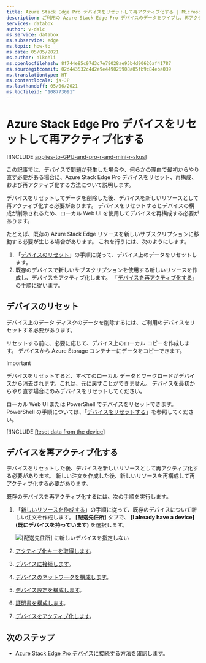 ```yaml
---
title: Azure Stack Edge Pro デバイスをリセットして再アクティブ化する | Microsoft Docs
description: ご利用の Azure Stack Edge Pro デバイスのデータをワイプし、再アクティブ化する方法について説明します。
services: databox
author: v-dalc
ms.service: databox
ms.subservice: edge
ms.topic: how-to
ms.date: 05/05/2021
ms.author: alkohli
ms.openlocfilehash: 8f744e85c97d3c7e79028ae95b4d90626af41787
ms.sourcegitcommit: 02d443532c4d2e9e449025908a05fb9c84eba039
ms.translationtype: HT
ms.contentlocale: ja-JP
ms.lasthandoff: 05/06/2021
ms.locfileid: "108773091"
---
```

# <a name="reset-and-reactivate-your-azure-stack-edge-pro-device"></a>Azure Stack Edge Pro デバイスをリセットして再アクティブ化する

[!INCLUDE [applies-to-GPU-and-pro-r-and-mini-r-skus](../../includes/azure-stack-edge-applies-to-gpu-pro-r-mini-r-sku.md)]

この記事では、デバイスで問題が発生した場合や、何らかの理由で最初からやり直す必要がある場合に、Azure Stack Edge Pro デバイスをリセット、再構成、および再アクティブ化する方法について説明します。

デバイスをリセットしてデータを削除した後、デバイスを新しいリソースとして再アクティブ化する必要があります。 デバイスをリセットするとデバイスの構成が削除されるため、ローカル Web UI を使用してデバイスを再構成する必要があります。

たとえば、既存の Azure Stack Edge リソースを新しいサブスクリプションに移動する必要が生じる場合があります。 これを行うには、次のようにします。

1. 「[デバイスのリセット](#reset-device)」の手順に従って、デバイス上のデータをリセットします。
2. 既存のデバイスで新しいサブスクリプションを使用する新しいリソースを作成し、デバイスをアクティブ化します。 「[デバイスを再アクティブ化する](#reactivate-device)」の手順に従います。

## <a name="reset-device"></a>デバイスのリセット

デバイス上のデータ ディスクのデータを削除するには、ご利用のデバイスをリセットする必要があります。

リセットする前に、必要に応じて、デバイス上のローカル コピーを作成します。 デバイスから Azure Storage コンテナーにデータをコピーできます。

>[!IMPORTANT]
> デバイスをリセットすると、すべてのローカル データとワークロードがデバイスから消去されます。これは、元に戻すことができません。 デバイスを最初からやり直す場合にのみデバイスをリセットしてください。

ローカル Web UI または PowerShell でデバイスをリセットできます。 PowerShell の手順については、「[デバイスをリセットする](./azure-stack-edge-connect-powershell-interface.md#reset-your-device)」を参照してください。

[!INCLUDE [Reset data from the device](../../includes/azure-stack-edge-device-reset.md)]

## <a name="reactivate-device"></a>デバイスを再アクティブ化する

デバイスをリセットした後、デバイスを新しいリソースとして再アクティブ化する必要があります。 新しい注文を作成した後、新しいリソースを再構成して再アクティブ化する必要があります。

既存のデバイスを再アクティブ化するには、次の手順を実行します。

1. 「[新しいリソースを作成する](azure-stack-edge-gpu-deploy-prep.md?tabs=azure-portal#create-a-new-resource)」の手順に従って、既存のデバイスについて新しい注文を作成します。 **[配送先住所]** タブで、 **[I already have a device]\(既にデバイスを持っています\)** を選択します。

   ![[配送先住所] に新しいデバイスを指定しない](./media/azure-stack-edge-reset-reactivate-device/create-resource-with-no-new-device.png)

1. [アクティブ化キーを取得します](azure-stack-edge-gpu-deploy-prep.md?tabs=azure-portal#get-the-activation-key)。

1. [デバイスに接続します](azure-stack-edge-gpu-deploy-connect.md)。

1. [デバイスのネットワークを構成します](azure-stack-edge-gpu-deploy-configure-network-compute-web-proxy.md)。

1. [デバイス設定を構成します](azure-stack-edge-gpu-deploy-set-up-device-update-time.md)。

1. [証明書を構成します](azure-stack-edge-gpu-deploy-configure-certificates.md)。

1. [デバイスをアクティブ化します](azure-stack-edge-gpu-deploy-activate.md)。

## <a name="next-steps"></a>次のステップ

- [Azure Stack Edge Pro デバイスに接続する](azure-stack-edge-gpu-deploy-connect.md)方法を確認します。

